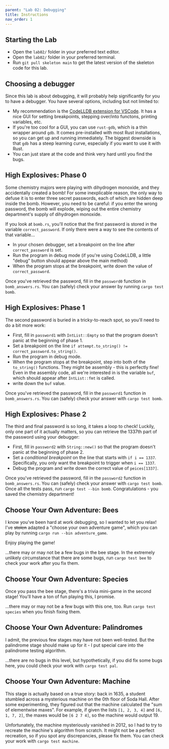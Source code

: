 ```yaml
---
parent: "Lab 02: Debugging"
title: Instructions
nav_order: 1
---
```


## Starting the Lab

 - Open the `lab02/` folder in your preferred text editor.
 - Open the `lab02/` folder in your preferred terminal.
 - Run `git pull skeleton main` to get the latest version of the skeleton code for this lab.

## Choosing a debugger

Since this lab is about debugging, it will probably help significantly for you to have a debugger. You have several options, including but not limited to:
 - My recommendation is the [CodeLLDB extension for VSCode](https://marketplace.visualstudio.com/items?itemName=vadimcn.vscode-lldb). It has a nice GUI for setting breakpoints, stepping over/into functons, printing variables, etc.
 - If you're too cool for a GUI, you can use `rust-gdb`, which is a thin wrapper around `gdb`. It comes pre-installed with most Rust installations, so you can get up and running immediately. The biggest downside is that `gdb` has a steep learning curve, especially if you want to use it with Rust.
 - You can just stare at the code and think very hard until you find the bugs.


## High Explosives: Phase 0

Some chemistry majors were playing with dihydrogen monoxide, and they accidentally created a bomb! For some inexplicable reason, the only way to defuse it is to enter three secret passwords, each of which are hidden deep inside the bomb. However, you need to be careful: if you enter the wrong password, the bomb will explode, wiping out the entire chemistry department's supply of dihydrogen monoxide.

If you look at `bomb.rs`, you'll notice that the first password is stored in the variable `correct_password`. If only there were a way to see the contents of that variable...
 - In your chosen debugger, set a breakpoint on the line after `correct_password` is set.
 - Run the program in debug mode (if you're using CodeLLDB, a little "debug" button should appear above the main method)
 - When the program stops at the breakpoint, write down the value of `correct_password`.

Once you've retrieved the password, fill in the `password0` function in `bomb_answers.rs`. You can (safely) check your answer by running `cargo test bomb`.

## High Explosives: Phase 1

The second password is buried in a tricky-to-reach spot, so you'll need to do a bit more work:
 - First, fill in `password1` with `IntList::Empty` so that the program doesn't panic at the beginning of phase 1.
 - Set a breakpoint on the line `if attempt.to_string() != correct_password.to_string()`.
 - Run the program in debug mode.
 - When the program stops at the breakpoint, step into both of the `to_string()` functions. They might be assembly - this is perfectly fine! Even in the assembly code, all we're interested in is the variable `buf`, which should appear after `IntList::fmt` is called. 
 - write down the `buf` value.

Once you've retrieved the password, fill in the `password1` function in `bomb_answers.rs`. You can (safely) check your answer with `cargo test bomb`. 


## High Explosives: Phase 2

The third and final password is so long, it takes a loop to check! Luckily, only one part of it actually matters, so you can retrieve the 1337th part of the password using your debugger:
 - First, fill in `password2` with `String::new()` so that the program doesn't panic at the beginning of phase 2.
 - Set a _conditional breakpoint_ on the line that starts with `if i == 1337`. Specifically, you only want the breakpoint to trigger when `i == 1337`.
 - Debug the program and write down the correct value of `peices[1337]`.

Once you've retrieved the password, fill in the `password2` function in `bomb_answers.rs`. You can (safely) check your answer with `cargo test bomb`. Once all the tests pass, run `cargo test --bin bomb`. Congratulations - you saved the chemistry department!

## Choose Your Own Adventure: Bees

I know you've been hard at work debugging, so I wanted to let you relax! I've ~~stolen~~ adapted a "choose your own adventure game", which you can play by running `cargo run --bin adventure_game`.

Enjoy playing the game!

...there may or may not be a few bugs in the bee stage. In the extremely unlikely circumstance that there are some bugs, run `cargo test bee` to check your work after you fix them.

## Choose Your Own Adventure: Species

Once you pass the bee stage, there's a trivia mini-game in the second stage! You'll have a ton of fun playing this, I promise.

...there may or may not be a few bugs with this one, too. Run `cargo test species` when you finish fixing them.

## Choose Your Own Adventure: Palindromes

I admit, the previous few stages may have not been well-tested. But the palindrome stage should make up for it - I put special care into the palindrome testing algorithm. 

...there are no bugs in this level, but hypothetically, if you did fix some bugs here, you could check your work with `cargo test pal`.

## Choose Your Own Adventure: Machine

This stage is actually based on a true story: back in 1635, a student stumbled across a mysterious machine on the 0th floor of Soda Hall. After some experimenting, they figured out that the machine calculated the "sum of elementwise maxes". For example, if given the lists `[1, 2, 3, 4]` and `[6, 1, 7, 2]`, the maxes would be `[6 2 7 4]`, so the machine would output 19.

Unfortunately, the machine mysteriously vanished in 2012, so I had to try to recreate the machine's algorithm from scratch. It might not be a perfect recreation, so if you spot any discrepancies, please fix them. You can check your work with `cargo test machine`.
